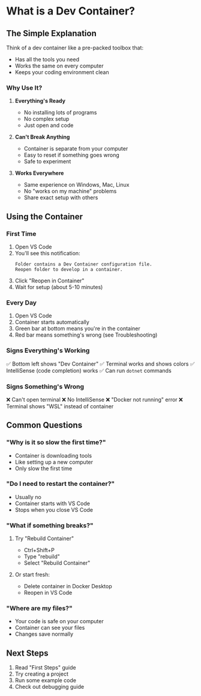 # What is a Dev Container?

## The Simple Explanation

Think of a dev container like a pre-packed toolbox that:
- Has all the tools you need
- Works the same on every computer
- Keeps your coding environment clean

### Why Use It?

1. **Everything's Ready**
   - No installing lots of programs
   - No complex setup
   - Just open and code

2. **Can't Break Anything**
   - Container is separate from your computer
   - Easy to reset if something goes wrong
   - Safe to experiment

3. **Works Everywhere**
   - Same experience on Windows, Mac, Linux
   - No "works on my machine" problems
   - Share exact setup with others

## Using the Container

### First Time
1. Open VS Code
2. You'll see this notification:
   ```
   Folder contains a Dev Container configuration file.
   Reopen folder to develop in a container.
   ```
3. Click "Reopen in Container"
4. Wait for setup (about 5-10 minutes)

### Every Day
1. Open VS Code
2. Container starts automatically
3. Green bar at bottom means you're in the container
4. Red bar means something's wrong (see Troubleshooting)

### Signs Everything's Working
✅ Bottom left shows "Dev Container"
✅ Terminal works and shows colors
✅ IntelliSense (code completion) works
✅ Can run `dotnet` commands

### Signs Something's Wrong
❌ Can't open terminal
❌ No IntelliSense
❌ "Docker not running" error
❌ Terminal shows "WSL" instead of container

## Common Questions

### "Why is it so slow the first time?"
- Container is downloading tools
- Like setting up a new computer
- Only slow the first time

### "Do I need to restart the container?"
- Usually no
- Container starts with VS Code
- Stops when you close VS Code

### "What if something breaks?"
1. Try "Rebuild Container"
   - Ctrl+Shift+P
   - Type "rebuild"
   - Select "Rebuild Container"

2. Or start fresh:
   - Delete container in Docker Desktop
   - Reopen in VS Code

### "Where are my files?"
- Your code is safe on your computer
- Container can see your files
- Changes save normally

## Next Steps

1. Read "First Steps" guide
2. Try creating a project
3. Run some example code
4. Check out debugging guide 